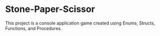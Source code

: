 # Stone-Paper-Scissor

This project is a console application game created using Enums, Structs, Functions, and Procedures.
